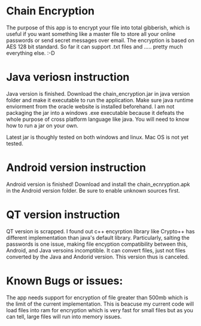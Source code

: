# Chain Encryption

The purpose of this app is to encrypt your file into total gibberish, which is useful if you want something like a master file to store all your online passwords or send secret messages over email. The encryption is based on AES 128 bit standard. So far it can support .txt files and ..... pretty much everything else. :-D 

# Java veriosn instruction

Java version is finished. Download the chain_encryption.jar in java version folder and make it executable to run the application. Make sure java runtime enviorment from the oracle website is installed beforehand. I am not packaging the jar into a windows .exe executable because it defeats the whole purpose of cross platform language like java. You will need to know how to run a jar on your own.

Latest jar is thoughly tested on both windows and linux. Mac OS is not yet tested.

# Android version instruction

Android version is finished! Download and install the chain_ecnryption.apk in the Android version folder. Be sure to enable unknown sources first. 

# QT version instruction

QT version is scrapped. I found out c++ encyrption library like Crypto++ has different implementation than java's default library. Particularly, salting the passwords is one issue, making file encyption compatibility between this, Android, and Java versoins incomptible. It can convert files, just not files converted by the Java and Andorid version. This version thus is canceled.

# Known Bugs or issues:

The app needs support for encryption of file greater than 500mb which is the limit of the current implementation. This is beacuse my current code will load files into ram for encryption which is very fast for small files but as you can tell, large files will run into memory issues.
